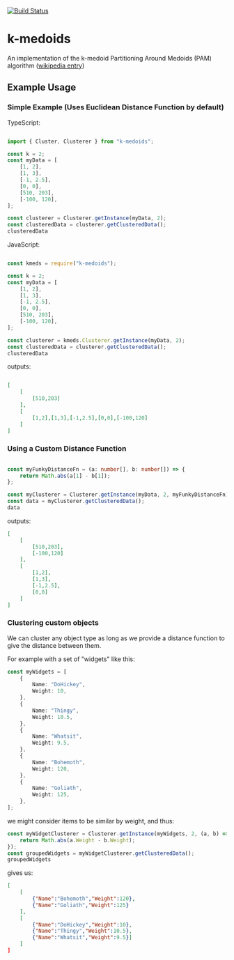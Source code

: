 [![Build Status](https://travis-ci.org/stewart-r/k-medoids.svg?branch=master)](https://travis-ci.org/stewart-r/k-medoids)

# k-medoids
An implementation of the k-medoid Partitioning Around Medoids (PAM) algorithm ([wikipedia entry](https://en.wikipedia.org/wiki/K-medoids))

## Example Usage

### Simple Example (Uses Euclidean Distance Function by default)

TypeScript:
``` typescript

import { Cluster, Clusterer } from "k-medoids";

const k = 2;
const myData = [
    [1, 2],
    [1, 3],
    [-1, 2.5],
    [0, 0],
    [510, 203],
    [-100, 120],
];

const clusterer = Clusterer.getInstance(myData, 2);
const clusteredData = clusterer.getClusteredData();
clusteredData

```

JavaScript:
``` javascript

const kmeds = require("k-medoids");

const k = 2;
const myData = [
    [1, 2],
    [1, 3],
    [-1, 2.5],
    [0, 0],
    [510, 203],
    [-100, 120],
];

const clusterer = kmeds.Clusterer.getInstance(myData, 2);
const clusteredData = clusterer.getClusteredData();
clusteredData

```

outputs:
``` json

[
    [
        [510,203]
    ],
    [
        [1,2],[1,3],[-1,2.5],[0,0],[-100,120]
    ]
]

```

### Using a Custom Distance Function
``` typescript

const myFunkyDistanceFn = (a: number[], b: number[]) => {
    return Math.abs(a[1] - b[1]);
};

const myClusterer = Clusterer.getInstance(myData, 2, myFunkyDistanceFn);
const data = myClusterer.getClusteredData();
data

```
outputs:
``` json
[
    [
        [510,203],
        [-100,120]
    ],
    [
        [1,2],
        [1,3],
        [-1,2.5],
        [0,0]
    ]
]
```

### Clustering custom objects

We can cluster any object type as long as we provide a distance function to give the distance between them.

For example with a set of "widgets" like this:
``` typescript
const myWidgets = [
    {
        Name: "DoHickey",
        Weight: 10,
    },
    {
        Name: "Thingy",
        Weight: 10.5,
    },
    {
        Name: "Whatsit",
        Weight: 9.5,
    },
    {
        Name: "Bohemoth",
        Weight: 120,
    },
    {
        Name: "Goliath",
        Weight: 125,
    },
];
```

we might consider items to be similar by weight, and thus:

``` typescript
const myWidgetClusterer = Clusterer.getInstance(myWidgets, 2, (a, b) => {
    return Math.abs(a.Weight - b.Weight);
});
const groupedWidgets = myWidgetClusterer.getClusteredData();
groupedWidgets
```

gives us:

``` json
[
    [
        {"Name":"Bohemoth","Weight":120},
        {"Name":"Goliath","Weight":125}
    ],
    [
        {"Name":"DoHickey","Weight":10},
        {"Name":"Thingy","Weight":10.5},
        {"Name":"Whatsit","Weight":9.5}]
    ]
]
```

